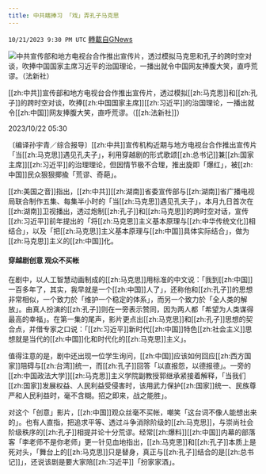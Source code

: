```yaml
---
title: 中共瞎捧习 「戏」弄孔子马克思
---
```

`10/21/2023 9:30 PM UTC` [轉載自GNews](https://gnews.org/articles/1864360)

![中共宣传部和地方电视台合作推出宣传片，透过模拟马克思和孔子的跨时空对谈，吹捧中国国家主席习近平的治国理论，一播出就令中国网友捧腹大笑，直呼荒谬。（法新社）](https://img.ltn.com.tw/Upload/news/600/2023/10/22/128.jpg "中共宣传部和地方电视台合作推出宣传片，透过模拟马克思和孔子的跨时空对谈，吹捧中国国家主席习近平的治国理论，一播出就令中国网友捧腹大笑，直呼荒谬。（法新社）")

[[zh:中共]]宣传部和地方电视台合作推出宣传片，透过模拟[[zh:马克思]]和[[zh:孔子]]的跨时空对谈，吹捧[[zh:中国国家主席]][[zh:习近平]]的治国理论，一播出就令[[zh:中国]]网友捧腹大笑，直呼荒谬。（[[zh:法新社]]）

2023/10/22 05:30

〔编译孙宇青／综合报导〕[[zh:中共]]宣传机构近期与地方电视台合作推出宣传片「当[[zh:马克思]]遇见孔夫子」，利用穿越剧的形式歌颂[[zh:总书记]]兼[[zh:国家主席]][[zh:习近平]]的治理理论，但因情节极不合理，推出旋即「爆红」，被[[zh:中国]]民众狠狠揶揄「荒谬、奇葩」。

[[zh:美国之音]]指出，[[zh:中共]][[zh:湖南]]省委宣传部与[[zh:湖南]]省广播电视局联合制作五集、每集半小时的「当[[zh:马克思]]遇见孔夫子」，本月九日首次在[[zh:湖南]]卫视播出，透过炮制[[zh:孔子]]和[[zh:马克思]]的跨时空对话，宣传[[zh:习近平]]前年提出的「将[[zh:马克思]]主义基本原理与[[zh:中华传统文化]]相结合」，以及「把[[zh:马克思]]主义基本原理与[[zh:中国]]具体实际结合」，做为[[zh:马克思]]主义的[[zh:中国]]化。

#### 穿越剧创意 观众不买帐

在剧中，以人工智慧动画制成的[[zh:马克思]]用标准的中文说：「我到[[zh:中国]]一百多年了，其实，我早就是一个[[zh:中国]]人了」，还称他和[[zh:孔子]]的思想非常相似，一个致力於「维护一个稳定的体系」，而另一个致力於「全人类的解放」。由真人扮演的[[zh:孔子]]则在一旁表示赞同，因为两人都「希望为人类谋得最高的幸福」。在第一集的尾声，影片更点出[[zh:马克思]]和[[zh:孔子]]思想的契合点，并借专家之口说：「[[zh:习近平]]新时代[[zh:中国]]特色[[zh:社会主义]]思想就是当代的[[zh:中国]]化和时代化的[[zh:马克思]]主义」。

值得注意的是，剧中还出现一位学生询问，[[zh:中国]]应该如何回应[[zh:西方国家]]阻碍与[[zh:台湾]]统一，而[[zh:孔子]]回答「以直报怨，以德报德」。一旁的[[zh:中国政法大学]][[zh:马克思]]主义学院副教授郭继承紧接着解释，「当我们[[zh:国家]]发展权益、人民利益受侵害时，该用武力保护[[zh:国家]]统一、民族尊严和人民利益时，毫不含糊。招之即来，战之能胜」。

对这个「创意」影片，[[zh:中国]]观众丝毫不买帐，嘲笑「这台词不像人能想出来的」。也有人直指，把追求平等、透过斗争消除阶级的[[zh:马克思]]，与崇尚社会阶级秩序的[[zh:孔子]]相提并论十分荒谬。经常[[zh:爆料]][[zh:中国]]内幕的部落客「李老师不是你老师」更一针见血地指出，[[zh:马克思]]和[[zh:孔子]]本质上是死对头，「舞台上的[[zh:马克思]]只是替身，真正与[[zh:孔子]]结合的是[[zh:总书记]]」，还说该剧是要大家陪[[zh:习近平]]「扮家家酒」。

